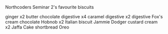 Northcoders Seminar 2's favourite biscuits

ginger x2
butter
chocolate digestive x4
caramel digestive x2
digestive
Fox's cream
chocolate Hobnob x2
Italian biscuit
Jammie Dodger
custard cream x2
Jaffa Cake
shortbread
Oreo